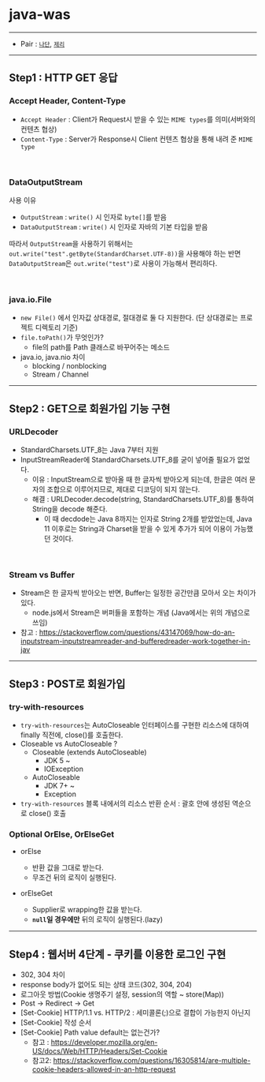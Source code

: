 # java-was

---

- Pair : [`나단`](https://github.com/nathan29849), [`제리`](https://github.com/jeremy0405)

---
## Step1 : HTTP GET 응답

### Accept Header, Content-Type

- `Accept Header` : Client가 Request시 받을 수 있는 `MIME types`를 의미(서버와의 컨텐츠 협상)
- `Content-Type` :  Server가 Response시 Client 컨텐츠 협상을 통해 내려 준 `MIME type`

<br>

### DataOutputStream

사용 이유
- `OutputStream` : `write()` 시 인자로 `byte[]`를 받음
- `DataOutputStream` : `write()` 시 인자로 자바의 기본 타입을 받음

따라서 `OutputStream`을 사용하기 위해서는 `out.write("test".getByte(StandardCharset.UTF-8))`을 사용해야 하는 반면 `DataOutputStream`은 `out.write("test")`로 사용이 가능해서 편리하다.

<br>

### java.io.File 

- `new File()` 에서 인자값 상대경로, 절대경로 둘 다 지원한다. (단 상대경로는 프로젝트 디렉토리 기준)
- `file.toPath()`가 무엇인가?
  - file의 path를 Path 클래스로 바꾸어주는 메소드 
- java.io, java.nio 차이
    - blocking / nonblocking
    - Stream / Channel

---

## Step2 : GET으로 회원가입 기능 구현

### URLDecoder
- StandardCharsets.UTF_8는 Java 7부터 지원
- InputStreamReader에 StandardCharsets.UTF_8를 굳이 넣어줄 필요가 없었다.
  - 이유 : InputStream으로 받아올 때 한 글자씩 받아오게 되는데, 한글은 여러 문자의 조합으로 이루어지므로, 제대로 디코딩이 되지 않는다.
  - 해결 : URLDecoder.decode(string, StandardCharsets.UTF_8)를 통하여 String을 decode 해준다.
    - 이 때 decdode는 Java 8까지는 인자로 String 2개를 받았었는데, Java 11 이후로는 String과 Charset을 받을 수 있게 추가가 되어 이용이 가능했던 것이다.

<br>

### Stream vs Buffer
- Stream은 한 글자씩 받아오는 반면, Buffer는 일정한 공간만큼 모아서 오는 차이가 있다.
  - node.js에서 Stream은 버퍼들을 포함하는 개념 (Java에서는 위의 개념으로 쓰임)
- 참고 : https://stackoverflow.com/questions/43147069/how-do-an-inputstream-inputstreamreader-and-bufferedreader-work-together-in-jav
---

## Step3 : POST로 회원가입

### try-with-resources
- `try-with-resources`는 AutoCloseable 인터페이스를 구현한 리소스에 대하여 finally 직전에, close()를 호출한다.
- Closeable vs AutoCloseable ?
  - Closeable (extends AutoCloseable)
    - JDK 5 ~
    - IOException
  - AutoCloseable
    - JDK 7+ ~
    - Exception
- `try-with-resources` 블록 내에서의 리소스 반환 순서 : 괄호 안에 생성된 역순으로 close() 호출 

### Optional OrElse, OrElseGet
- orElse
  - 반환 값을 그대로 받는다.
  - 무조건 뒤의 로직이 실행된다.

- orElseGet
  - Supplier로 wrapping한 값을 받는다.
  - **`null`일 경우에만** 뒤의 로직이 실행된다.(lazy)

---

## Step4 : 웹서버 4단계 - 쿠키를 이용한 로그인 구현

- 302, 304 차이
- response body가 없어도 되는 상태 코드(302, 304, 204)
- 로그아웃 방법(Cookie 생명주기 설정, session의 역할 ~ store(Map))
- Post -> Redirect -> Get
- [Set-Cookie] HTTP/1.1 vs. HTTP/2 : 세미콜론(;)으로 결합이 가능한지 아닌지
- [Set-Cookie] 작성 순서
- [Set-Cookie] Path value default는 없는건가?
  - 참고 : https://developer.mozilla.org/en-US/docs/Web/HTTP/Headers/Set-Cookie
  - 참고2: https://stackoverflow.com/questions/16305814/are-multiple-cookie-headers-allowed-in-an-http-request
